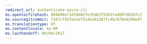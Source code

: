 ```yaml
---
redirect_url: authenticate-azure-cli
ms.openlocfilehash: 894698ef1d78b027e35d63f55b37ad097d8307c2
ms.sourcegitcommit: f107cf927ea1ef51de181d87fc4bc078e9288e47
ms.translationtype: HT
ms.contentlocale: ko-KR
ms.lasthandoff: 09/04/2017
---
```

